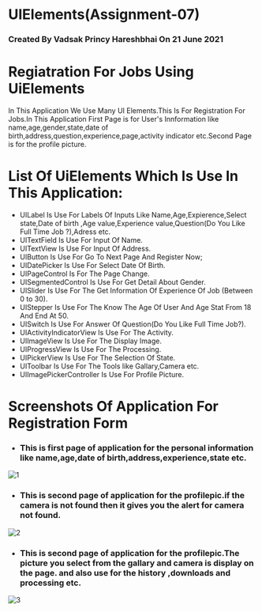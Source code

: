 # UIElements(Assignment-07)
### Created By Vadsak Princy Hareshbhai  On 21 June 2021

# Regiatration For Jobs Using UiElements
In This Application We Use Many UI Elements.This Is For Registration For Jobs.In This Application First Page is for User's Innformation like name,age,gender,state,date of birth,address,question,experience,page,activity indicator etc.Second Page is for the profile picture.

# List Of UiElements Which Is Use In This Application:
* UILabel Is Use For Labels Of Inputs Like Name,Age,Expierence,Select state,Date of birth ,Age value,Experience value,Question(Do You Like Full Time Job ?),Adress etc.
* UITextField Is Use For Input Of Name.
* UITextView Is Use For Input Of Address.
* UIButton Is Use For Go To Next Page And Register Now;
* UIDatePicker Is Use For Select Date Of Birth.
* UIPageControl Is For The Page Change.
* UISegmentedControl Is Use For Get Detail About Gender.
* UISlider Is Use For The Get Information Of Experience Of Job (Between 0 to 30).
* UIStepper Is Use For The Know The Age Of User And Age Stat From 18 And End At 50.
* UISwitch Is Use For Answer Of Question(Do You Like Full Time Job?).
* UIActivityIndicatorView Is Use For The Activity.
* UIImageView Is Use For The Display Image.
* UIProgressView Is Use For The Processing.
* UIPickerView Is Use For The Selection Of State.
* UIToolbar Is Use For The Tools like Gallary,Camera etc.
* UIImagePickerController Is Use For Profile Picture.


# Screenshots Of Application For Registration Form
* ### This is first page of application for the personal information like name,age,date of birth,address,experience,state etc.
![1](https://user-images.githubusercontent.com/81640415/122795500-06483b80-d2db-11eb-8914-9bdf54d94368.png)

* ### This is second page of application for the profilepic.if the camera is not found then it gives you the alert for camera not found.
![2](https://user-images.githubusercontent.com/81640415/122795782-48717d00-d2db-11eb-95b7-806af35a3dbc.png)

* ### This is second page of application for the profilepic.The picture you select from the gallary and camera is display on the page. and also use for the history ,downloads and processing etc.
![3](https://user-images.githubusercontent.com/81640415/122795904-6b9c2c80-d2db-11eb-96f2-e0d98a96c0ff.png)


